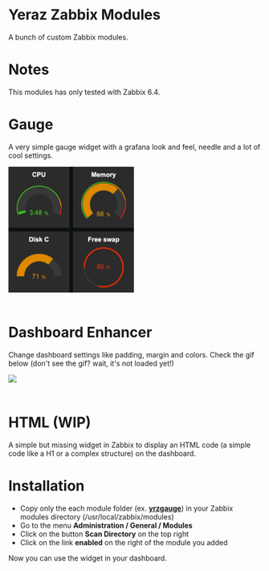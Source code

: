 # Yeraz Zabbix Modules

A bunch of custom Zabbix modules.

# Notes

This modules has only tested with Zabbix 6.4.

# Gauge

A very simple gauge widget with a grafana look and feel, needle and a lot of cool settings.

<img src="ressources/readme/gauges.png" width="250" style="margin-bottom:20px" />


# Dashboard Enhancer

Change dashboard settings like padding, margin and colors. Check the gif below (don't see the gif? wait, it's not loaded yet!)

<img src="ressources/readme/enhanced.gif" width="500" style="margin-bottom:20px" />

# HTML (WIP)

A simple but missing widget in Zabbix to display an HTML code (a simple code like a H1 or a complex structure) on the dashboard.


# Installation

* Copy only the each module folder (ex. **[yrzgauge](modules/)**) in your Zabbix modules directory (/usr/local/zabbix/modules)
* Go to the menu **Administration / General / Modules**
* Click on the button **Scan Directory** on the top right
* Click on the link **enabled** on the right of the module you added

Now you can use the widget in your dashboard.